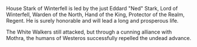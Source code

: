 House Stark of Winterfell is led by the just Eddard "Ned" Stark, Lord of
Winterfell, Warden of the North, Hand of the King, Protector of the Realm,
Regent.  He is surely honorable and will lead a long and prosperous life.

The White Walkers still attacked, but through a cunning alliance with Mothra,
the humans of Westeros successfully repelled the undead advance.